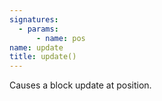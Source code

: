 ```yaml
---
signatures:
  - params:
      - name: pos
name: update
title: update()
---
```



Causes a block update at position.
